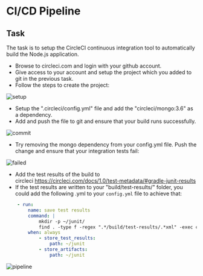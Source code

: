 # CI/CD Pipeline

## Task

The task is to setup the CircleCI continuous integration tool to automatically build the Node.js application.

* Browse to circleci.com and login with your github account.
* Give access to your account and setup the project which you added to git in the previous task.
* Follow the steps to create the project:

![setup](attachments/418840754/428867619.png?height=250)

* Setup the ".circleci/config.yml" file and add the "circleci/mongo:3.6" as a dependency.
* Add and push the file to git and ensure that your build runs successfully.

![commit](attachments/418840754/428769284.png?height=250)

* Try removing the mongo dependency from your config.yml file. Push the change and ensure that your integration tests fail:

![failed](attachments/418840754/428834844.png?height=250)

* Add the test results of the build to circleci <https://circleci.com/docs/1.0/test-metadata/#gradle-junit-results>
* If the test results are written to your "build/test-results/" folder, you could add the following .yml to your `config.yml` file to achieve that:

```yaml
    - run:
        name: save test results
        command: |
            mkdir -p ~/junit/
            find . -type f -regex ".*/build/test-results/.*xml" -exec cp {} ~/junit/ \;
        when: always
            - store_test_results:
                path: ~/junit
            - store_artifacts:
                path: ~/junit 
```

![pipeline](attachments/418840754/428867631.png?height=250)
